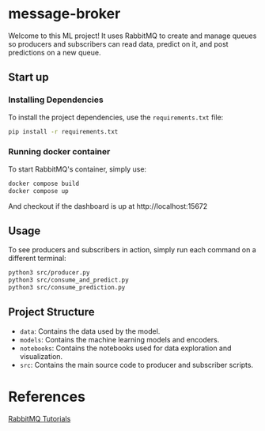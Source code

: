 # message-broker

Welcome to this ML project! It uses RabbitMQ to create and manage queues so producers and subscribers can read data, predict on it, and post predictions on a new queue.

## Start up

### Installing Dependencies

To install the project dependencies, use the `requirements.txt` file:

```sh
pip install -r requirements.txt
```

### Running docker container

To start RabbitMQ's container, simply use:

```bash
docker compose build
docker compose up
```

And checkout if the dashboard is up at http://localhost:15672

## Usage

To see producers and subscribers in action, simply run each command on a different terminal:

```bash
python3 src/producer.py
python3 src/consume_and_predict.py
python3 src/consume_prediction.py
```

## Project Structure

- `data`: Contains the data used by the model.
- `models`: Contains the machine learning models and encoders.
- `notebooks`: Contains the notebooks used for data exploration and visualization.
- `src`: Contains the main source code to producer and subscriber scripts.

# References

[RabbitMQ Tutorials](https://www.rabbitmq.com/tutorials)
